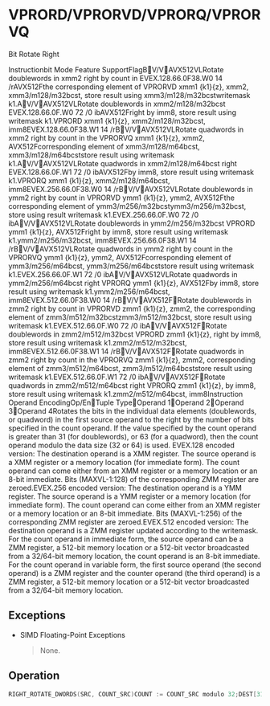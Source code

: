 # VPRORD/VPRORVD/VPRORQ/VPRORVQ

Bit Rotate Right

Instructionbit Mode Feature SupportFlagBV/VAVX512VLRotate doublewords in xmm2 right by count in EVEX.128.66.0F38.W0 14 /rAVX512Fthe corresponding element of VPRORVD xmm1 {k1}{z}, xmm2, xmm3/m128/m32bcst, store result using xmm3/m128/m32bcstwritemask k1.AV/VAVX512VLRotate doublewords in xmm2/m128/m32bcst EVEX.128.66.0F.W0 72 /0 ibAVX512Fright by imm8, store result using writemask k1.VPRORD xmm1 {k1}{z}, xmm2/m128/m32bcst, imm8EVEX.128.66.0F38.W1 14 /rBV/VAVX512VLRotate quadwords in xmm2 right by count in the VPRORVQ xmm1 {k1}{z}, xmm2, AVX512Fcorresponding element of xmm3/m128/m64bcst, xmm3/m128/m64bcststore result using writemask k1.AV/VAVX512VLRotate quadwords in xmm2/m128/m64bcst right EVEX.128.66.0F.W1 72 /0 ibAVX512Fby imm8, store result using writemask k1.VPRORQ xmm1 {k1}{z}, xmm2/m128/m64bcst, imm8EVEX.256.66.0F38.W0 14 /rBV/VAVX512VLRotate doublewords in ymm2 right by count in VPRORVD ymm1 {k1}{z}, ymm2, AVX512Fthe corresponding element of ymm3/m256/m32bcstymm3/m256/m32bcst, store using result writemask k1.EVEX.256.66.0F.W0 72 /0 ibAV/VAVX512VLRotate doublewords in ymm2/m256/m32bcst VPRORD ymm1 {k1}{z}, AVX512Fright by imm8, store result using writemask k1.ymm2/m256/m32bcst, imm8EVEX.256.66.0F38.W1 14 /rBV/VAVX512VLRotate quadwords in ymm2 right by count in the VPRORVQ ymm1 {k1}{z}, ymm2, AVX512Fcorresponding element of ymm3/m256/m64bcst, ymm3/m256/m64bcststore result using writemask k1.EVEX.256.66.0F.W1 72 /0 ibAV/VAVX512VLRotate quadwords in ymm2/m256/m64bcst right VPRORQ ymm1 {k1}{z}, AVX512Fby imm8, store result using writemask k1.ymm2/m256/m64bcst, imm8EVEX.512.66.0F38.W0 14 /rBV/VAVX512FRotate doublewords in zmm2 right by count in VPRORVD zmm1 {k1}{z}, zmm2, the corresponding element of zmm3/m512/m32bcstzmm3/m512/m32bcst, store result using writemask k1.EVEX.512.66.0F.W0 72 /0 ibAV/VAVX512FRotate doublewords in zmm2/m512/m32bcst VPRORD zmm1 {k1}{z}, right by imm8, store result using writemask k1.zmm2/m512/m32bcst, imm8EVEX.512.66.0F38.W1 14 /rBV/VAVX512FRotate quadwords in zmm2 right by count in the VPRORVQ zmm1 {k1}{z}, zmm2, corresponding element of zmm3/m512/m64bcst, zmm3/m512/m64bcststore result using writemask k1.EVEX.512.66.0F.W1 72 /0 ibAV/VAVX512FRotate quadwords in zmm2/m512/m64bcst right VPRORQ zmm1 {k1}{z}, by imm8, store result using writemask k1.zmm2/m512/m64bcst, imm8Instruction Operand EncodingOp/EnTuple TypeOperand 1Operand 2Operand 3Operand 4Rotates the bits in the individual data elements (doublewords, or quadword) in the first source operand to the right by the number of bits specified in the count operand.
If the value specified by the count operand is greater than 31 (for doublewords), or 63 (for a quadword), then the count operand modulo the data size (32 or 64) is used.
EVEX.128 encoded version: The destination operand is a XMM register.
The source operand is a XMM register or a memory location (for immediate form).
The count operand can come either from an XMM register or a memory location or an 8-bit immediate.
Bits (MAXVL-1:128) of the corresponding ZMM register are zeroed.EVEX.256 encoded version: The destination operand is a YMM register.
The source operand is a YMM register or a memory location (for immediate form).
The count operand can come either from an XMM register or a memory location or an 8-bit immediate.
Bits (MAXVL-1:256) of the corresponding ZMM register are zeroed.EVEX.512 encoded version: The destination operand is a ZMM register updated according to the writemask.
For the count operand in immediate form, the source operand can be a ZMM register, a 512-bit memory location or a 512-bit vector broadcasted from a 32/64-bit memory location, the count operand is an 8-bit immediate.
For the count operand in variable form, the first source operand (the second operand) is a ZMM register and the counter operand (the third operand) is a ZMM register, a 512-bit memory location or a 512-bit vector broadcasted from a 32/64-bit memory location.


## Exceptions

- SIMD Floating-Point Exceptions
  > None.

## Operation

```C
RIGHT_ROTATE_DWORDS(SRC, COUNT_SRC)COUNT := COUNT_SRC modulo 32;DEST[31:0] := (SRC >> COUNT) | (SRC << (32 - COUNT));RIGHT_ROTATE_QWORDS(SRC, COUNT_SRC)COUNT := COUNT_SRC modulo 64;DEST[63:0] := (SRC >> COUNT) | (SRC << (64 - COUNT));VPRORD (EVEX encoded versions)(KL, VL) = (4, 128), (8, 256), (16, 512)FOR j := 0 TO KL-1i := j * 32IF k1[j] OR *no writemask* THENIF (EVEX.b = 1) AND (SRC1 *is memory*)THEN DEST[i+31:i] := RIGHT_ROTATE_DWORDS( SRC1[31:0], imm8)ELSE DEST[i+31:i] := RIGHT_ROTATE_DWORDS(SRC1[i+31:i], imm8)FI;ELSE IF *merging-masking*; merging-maskingTHEN *DEST[i+31:i] remains unchanged*ELSE *zeroing-masking*; zeroing-masking DEST[i+31:i] := 0FIFI;ENDFORDEST[MAXVL-1:VL] := 0VPRORVD (EVEX encoded versions)(KL, VL) = (4, 128), (8, 256), (16, 512)FOR j := 0 TO KL-1i := j * 32IF k1[j] OR *no writemask* THENIF (EVEX.b = 1) AND (SRC2 *is memory*)THEN DEST[i+31:i] := RIGHT_ROTATE_DWORDS(SRC1[i+31:i], SRC2[31:0])ELSE IF *merging-masking*; merging-maskingTHEN *DEST[i+31:i] remains unchanged*ELSE *zeroing-masking*; zeroing-masking DEST[i+31:i] := 0FIFI;ENDFORDEST[MAXVL-1:VL] := 0VPRORQ (EVEX encoded versions)(KL, VL) = (2, 128), (4, 256), (8, 512)FOR j := 0 TO KL-1i := j * 64IF k1[j] OR *no writemask* THENIF (EVEX.b = 1) AND (SRC1 *is memory*)THEN DEST[i+63:i] := RIGHT_ROTATE_QWORDS(SRC1[63:0], imm8)ELSE DEST[i+63:i] := RIGHT_ROTATE_QWORDS(SRC1[i+63:i], imm8])FI;ELSE IF *merging-masking*; merging-maskingTHEN *DEST[i+63:i] remains unchanged*ELSE *zeroing-masking*; zeroing-masking DEST[i+63:i] := 0FIFI;ENDFORDEST[MAXVL-1:VL] := 0VPRORVQ (EVEX encoded versions)(KL, VL) = (2, 128), (4, 256), (8, 512)FOR j := 0 TO KL-1i := j * 64IF k1[j] OR *no writemask* THENIF (EVEX.b = 1) AND (SRC2 *is memory*)THEN DEST[i+63:i] := RIGHT_ROTATE_QWORDS(SRC1[i+63:i], SRC2[63:0])ELSE DEST[i+63:i] := RIGHT_ROTATE_QWORDS(SRC1[i+63:i], SRC2[i+63:i])FI;ELSE IF *merging-masking*; merging-maskingTHEN *DEST[i+63:i] remains unchanged*ELSE *zeroing-masking*; zeroing-masking DEST[i+63:i] := 0FIFI;Intel C/C++ Compiler Intrinsic EquivalentVPRORD __m512i _mm512_ror_epi32(__m512i a, int imm);VPRORD __m512i _mm512_mask_ror_epi32(__m512i a, __mmask16 k, __m512i b, int imm);VPRORD __m512i _mm512_maskz_ror_epi32( __mmask16 k, __m512i a, int imm);VPRORD __m256i _mm256_ror_epi32(__m256i a, int imm);VPRORD __m256i _mm256_mask_ror_epi32(__m256i a, __mmask8 k, __m256i b, int imm);VPRORD __m256i _mm256_maskz_ror_epi32( __mmask8 k, __m256i a, int imm);VPRORD __m128i _mm_ror_epi32(__m128i a, int imm);VPRORD __m128i _mm_mask_ror_epi32(__m128i a, __mmask8 k, __m128i b, int imm);VPRORD __m128i _mm_maskz_ror_epi32( __mmask8 k, __m128i a, int imm);VPRORQ __m512i _mm512_ror_epi64(__m512i a, int imm);VPRORQ __m512i _mm512_mask_ror_epi64(__m512i a, __mmask8 k, __m512i b, int imm);VPRORQ __m512i _mm512_maskz_ror_epi64(__mmask8 k, __m512i a, int imm);VPRORQ __m256i _mm256_ror_epi64(__m256i a, int imm);VPRORQ __m256i _mm256_mask_ror_epi64(__m256i a, __mmask8 k, __m256i b, int imm);VPRORQ __m256i _mm256_maskz_ror_epi64( __mmask8 k, __m256i a, int imm);VPRORQ __m128i _mm_ror_epi64(__m128i a, int imm);VPRORQ __m128i _mm_mask_ror_epi64(__m128i a, __mmask8 k, __m128i b, int imm);VPRORQ __m128i _mm_maskz_ror_epi64( __mmask8 k, __m128i a, int imm);VPRORVD __m512i _mm512_rorv_epi32(__m512i a, __m512i cnt);VPRORVD __m512i _mm512_mask_rorv_epi32(__m512i a, __mmask16 k, __m512i b, __m512i cnt);VPRORVD __m512i _mm512_maskz_rorv_epi32(__mmask16 k, __m512i a, __m512i cnt);VPRORVD __m256i _mm256_rorv_epi32(__m256i a, __m256i cnt);VPRORVD __m256i _mm256_mask_rorv_epi32(__m256i a, __mmask8 k, __m256i b, __m256i cnt);VPRORVD __m256i _mm256_maskz_rorv_epi32(__mmask8 k, __m256i a, __m256i cnt);VPRORVD __m128i _mm_rorv_epi32(__m128i a, __m128i cnt);VPRORVD __m128i _mm_mask_rorv_epi32(__m128i a, __mmask8 k, __m128i b, __m128i cnt);VPRORVD __m128i _mm_maskz_rorv_epi32(__mmask8 k, __m128i a, __m128i cnt);VPRORVQ __m512i _mm512_rorv_epi64(__m512i a, __m512i cnt);VPRORVQ __m512i _mm512_mask_rorv_epi64(__m512i a, __mmask8 k, __m512i b, __m512i cnt);VPRORVQ __m512i _mm512_maskz_rorv_epi64( __mmask8 k, __m512i a, __m512i cnt);VPRORVQ __m256i _mm256_rorv_epi64(__m256i a, __m256i cnt);VPRORVQ __m256i _mm256_mask_rorv_epi64(__m256i a, __mmask8 k, __m256i b, __m256i cnt);VPRORVQ __m256i _mm256_maskz_rorv_epi64(__mmask8 k, __m256i a, __m256i cnt);VPRORVQ __m128i _mm_rorv_epi64(__m128i a, __m128i cnt);VPRORVQ __m128i _mm_mask_rorv_epi64(__m128i a, __mmask8 k, __m128i b, __m128i cnt);VPRORVQ __m128i _mm_maskz_rorv_epi64(__mmask8 k, __m128i a, __m128i cnt);
```
